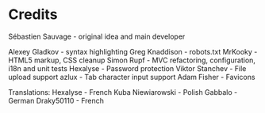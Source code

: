 Credits
=======
Sébastien Sauvage - original idea and main developer

Alexey Gladkov - syntax highlighting
Greg Knaddison - robots.txt
MrKooky - HTML5 markup, CSS cleanup
Simon Rupf - MVC refactoring, configuration, i18n and unit tests
Hexalyse - Password protection
Viktor Stanchev - File upload support
azlux - Tab character input support
Adam Fisher - Favicons

Translations:
Hexalyse - French
Kuba Niewiarowski - Polish
Gabbalo - German
Draky50110 - French
